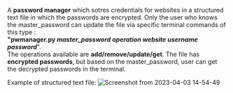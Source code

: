   A **password manager** which sotres credentials for websites in a structured text file in which the passwords are encrypted. Only the user who knows the master_password can update the file via specific terminal commands of this type : <br /> **"pwmanager.py *master_password* *operation* *website* *username* *password***". <br /> The operations available are **add/remove/update/get**. The file has **encrypted passwords**, but based on the master_password, user can get the decrypted passwords in the terminal.
  
 Example of structured text file: 
![Screenshot from 2023-04-03 14-54-49](https://user-images.githubusercontent.com/79147895/229501935-3ab7961f-c6f9-415f-bff0-38bbef16adc8.png)

